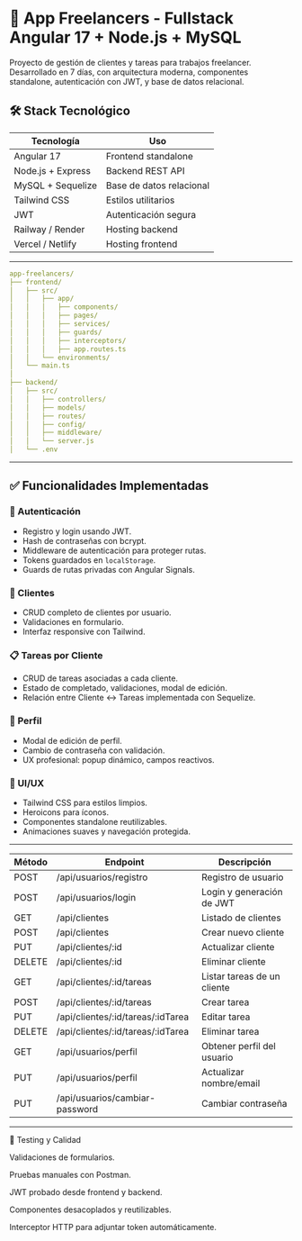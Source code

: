 # 💼 App Freelancers - Fullstack Angular 17 + Node.js + MySQL

Proyecto de gestión de clientes y tareas para trabajos freelancer. Desarrollado en 7 días, con arquitectura moderna, componentes standalone, autenticación con JWT, y base de datos relacional.

## 🛠️ Stack Tecnológico

| Tecnología        | Uso                          |
|-------------------|-------------------------------|
| Angular 17        | Frontend standalone           |
| Node.js + Express | Backend REST API              |
| MySQL + Sequelize | Base de datos relacional      |
| Tailwind CSS      | Estilos utilitarios           |
| JWT               | Autenticación segura          |
| Railway / Render  | Hosting backend               |
| Vercel / Netlify  | Hosting frontend              |

---

```yaml
app-freelancers/
├── frontend/
│   ├── src/
│   │   ├── app/
│   │   │   ├── components/         
│   │   │   ├── pages/              
│   │   │   ├── services/           
│   │   │   ├── guards/            
│   │   │   ├── interceptors/      
│   │   │   ├── app.routes.ts
│   │   └── environments/           
│   └── main.ts
│
├── backend/
│   ├── src/
│   │   ├── controllers/            
│   │   ├── models/                 
│   │   ├── routes/                
│   │   ├── config/            
│   │   ├── middleware/            
│   │   └── server.js
│   └── .env
```
---

## ✅ Funcionalidades Implementadas

### 🔐 Autenticación
- Registro y login usando JWT.
- Hash de contraseñas con bcrypt.
- Middleware de autenticación para proteger rutas.
- Tokens guardados en `localStorage`.
- Guards de rutas privadas con Angular Signals.

### 👥 Clientes
- CRUD completo de clientes por usuario.
- Validaciones en formulario.
- Interfaz responsive con Tailwind.

### 📋 Tareas por Cliente
- CRUD de tareas asociadas a cada cliente.
- Estado de completado, validaciones, modal de edición.
- Relación entre Cliente ↔️ Tareas implementada con Sequelize.

### 👤 Perfil
- Modal de edición de perfil.
- Cambio de contraseña con validación.
- UX profesional: popup dinámico, campos reactivos.

### 💅 UI/UX
- Tailwind CSS para estilos limpios.
- Heroicons para íconos.
- Componentes standalone reutilizables.
- Animaciones suaves y navegación protegida.

---

| Método | Endpoint                            | Descripción                 |
| ------ | ----------------------------------- | --------------------------- |
| POST   | /api/usuarios/registro              | Registro de usuario         |
| POST   | /api/usuarios/login                 | Login y generación de JWT   |
| GET    | /api/clientes                       | Listado de clientes         |
| POST   | /api/clientes                       | Crear nuevo cliente         |
| PUT    | /api/clientes/\:id                  | Actualizar cliente          |
| DELETE | /api/clientes/\:id                  | Eliminar cliente            |
| GET    | /api/clientes/\:id/tareas           | Listar tareas de un cliente |
| POST   | /api/clientes/\:id/tareas           | Crear tarea                 |
| PUT    | /api/clientes/\:id/tareas/\:idTarea | Editar tarea                |
| DELETE | /api/clientes/\:id/tareas/\:idTarea | Eliminar tarea              |
| GET    | /api/usuarios/perfil                | Obtener perfil del usuario  |
| PUT    | /api/usuarios/perfil                | Actualizar nombre/email     |
| PUT    | /api/usuarios/cambiar-password      | Cambiar contraseña          |

---

🧪 Testing y Calidad

Validaciones de formularios.

Pruebas manuales con Postman.

JWT probado desde frontend y backend.

Componentes desacoplados y reutilizables.

Interceptor HTTP para adjuntar token automáticamente.
